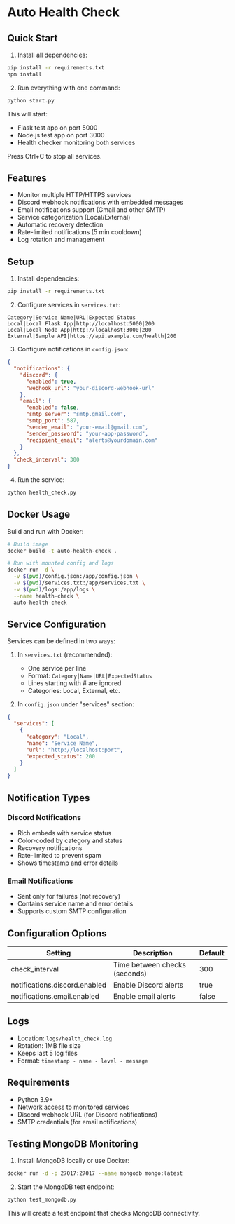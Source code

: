 # Auto Health Check

## Quick Start

1. Install all dependencies:
```bash
pip install -r requirements.txt
npm install
```

2. Run everything with one command:
```bash
python start.py
```

This will start:
- Flask test app on port 5000
- Node.js test app on port 3000
- Health checker monitoring both services

Press Ctrl+C to stop all services.

## Features

- Monitor multiple HTTP/HTTPS services
- Discord webhook notifications with embedded messages
- Email notifications support (Gmail and other SMTP)
- Service categorization (Local/External)
- Automatic recovery detection
- Rate-limited notifications (5 min cooldown)
- Log rotation and management

## Setup

1. Install dependencies:
```bash
pip install -r requirements.txt
```

2. Configure services in `services.txt`:
```
Category|Service Name|URL|Expected Status
Local|Local Flask App|http://localhost:5000|200
Local|Local Node App|http://localhost:3000|200
External|Sample API|https://api.example.com/health|200
```

3. Configure notifications in `config.json`:
```json
{
  "notifications": {
    "discord": {
      "enabled": true,
      "webhook_url": "your-discord-webhook-url"
    },
    "email": {
      "enabled": false,
      "smtp_server": "smtp.gmail.com",
      "smtp_port": 587,
      "sender_email": "your-email@gmail.com",
      "sender_password": "your-app-password",
      "recipient_email": "alerts@yourdomain.com"
    }
  },
  "check_interval": 300
}
```

4. Run the service:
```bash
python health_check.py
```

## Docker Usage

Build and run with Docker:

```bash
# Build image
docker build -t auto-health-check .

# Run with mounted config and logs
docker run -d \
  -v $(pwd)/config.json:/app/config.json \
  -v $(pwd)/services.txt:/app/services.txt \
  -v $(pwd)/logs:/app/logs \
  --name health-check \
  auto-health-check
```

## Service Configuration

Services can be defined in two ways:

1. In `services.txt` (recommended):
   - One service per line
   - Format: `Category|Name|URL|ExpectedStatus`
   - Lines starting with # are ignored
   - Categories: Local, External, etc.

2. In `config.json` under "services" section:
```json
{
  "services": [
    {
      "category": "Local",
      "name": "Service Name",
      "url": "http://localhost:port",
      "expected_status": 200
    }
  ]
}
```

## Notification Types

### Discord Notifications
- Rich embeds with service status
- Color-coded by category and status
- Recovery notifications
- Rate-limited to prevent spam
- Shows timestamp and error details

### Email Notifications
- Sent only for failures (not recovery)
- Contains service name and error details
- Supports custom SMTP configuration

## Configuration Options

| Setting | Description | Default |
|---------|-------------|---------|
| check_interval | Time between checks (seconds) | 300 |
| notifications.discord.enabled | Enable Discord alerts | true |
| notifications.email.enabled | Enable email alerts | false |

## Logs

- Location: `logs/health_check.log`
- Rotation: 1MB file size
- Keeps last 5 log files
- Format: `timestamp - name - level - message`

## Requirements

- Python 3.9+
- Network access to monitored services
- Discord webhook URL (for Discord notifications)
- SMTP credentials (for email notifications)

## Testing MongoDB Monitoring

1. Install MongoDB locally or use Docker:
```bash
docker run -d -p 27017:27017 --name mongodb mongo:latest
```

2. Start the MongoDB test endpoint:
```bash
python test_mongodb.py
```

This will create a test endpoint that checks MongoDB connectivity.
